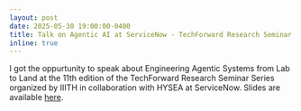 ```yaml
---
layout: post
date: 2025-05-30 19:00:00-0400
title: Talk on Agentic AI at ServiceNow - TechForward Research Seminar Series
inline: true
---
```


I got the oppurtunity to speak about Engineering Agentic Systems from Lab to Land at the 11th edition of the TechForward Research Seminar Series organized by IIITH in collaboration with HYSEA at ServiceNow. Slides are available [here](https://www.karthikvaidhyanathan.com/assets/pdf/AgenticAI_TechForward_2025.pdf).
